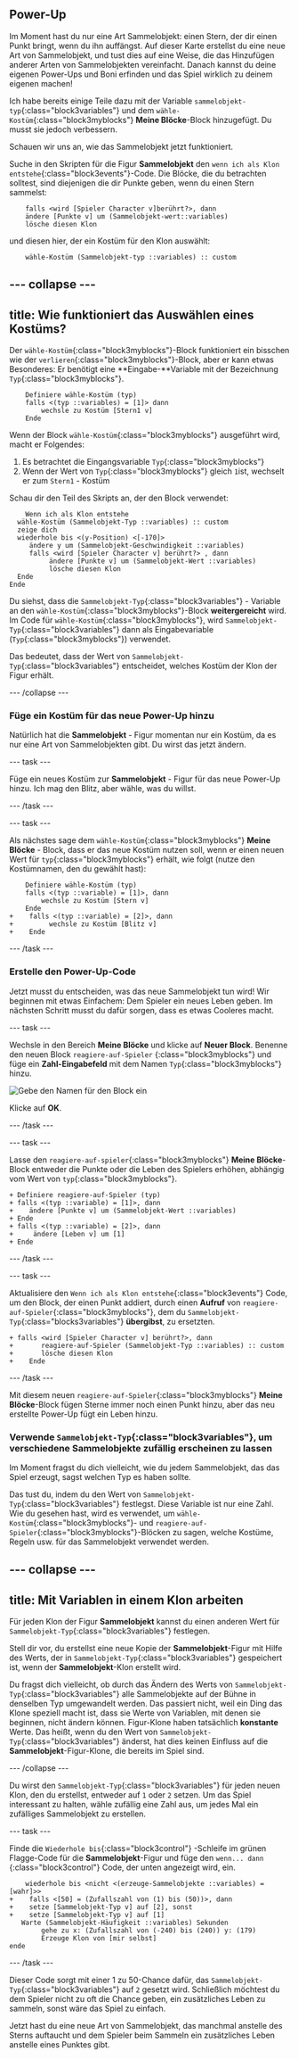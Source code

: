 ## Power-Up

Im Moment hast du nur eine Art Sammelobjekt: einen Stern, der dir einen Punkt bringt, wenn du ihn auffängst. Auf dieser Karte erstellst du eine neue Art von Sammelobjekt, und tust dies auf eine Weise, die das Hinzufügen anderer Arten von Sammelobjekten vereinfacht. Danach kannst du deine eigenen Power-Ups und Boni erfinden und das Spiel wirklich zu deinem eigenen machen!

Ich habe bereits einige Teile dazu mit der Variable `sammelobjekt-typ`{:class="block3variables"} und dem `wähle-Kostüm`{:class="block3myblocks"} **Meine Blöcke**-Block hinzugefügt. Du musst sie jedoch verbessern.

Schauen wir uns an, wie das Sammelobjekt jetzt funktioniert.

Suche in den Skripten für die Figur **Sammelobjekt** den `wenn ich als Klon entstehe`{:class="block3events"}-Code. Die Blöcke, die du betrachten solltest, sind diejenigen die dir Punkte geben, wenn du einen Stern sammelst:

```blocks3
    falls <wird [Spieler Character v]berührt?>, dann
    ändere [Punkte v] um (Sammelobjekt-wert::variables)
    lösche diesen Klon
```

und diesen hier, der ein Kostüm für den Klon auswählt:

```blocks3
    wähle-Kostüm (Sammelobjekt-typ ::variables) :: custom
```

--- collapse ---
---
title: Wie funktioniert das Auswählen eines Kostüms?
---

Der `wähle-Kostüm`{:class="block3myblocks"}-Block funktioniert ein bisschen wie der `verlieren`{:class="block3myblocks"}-Block, aber er kann etwas Besonderes: Er benötigt eine **Eingabe-**Variable mit der Bezeichnung `Typ`{:class="block3myblocks"}.

```blocks3
    Definiere wähle-Kostüm (typ) 
    falls <(typ ::variables) = [1]> dann
        wechsle zu Kostüm [Stern1 v]
    Ende
```

Wenn der Block `wähle-Kostüm`{:class="block3myblocks"} ausgeführt wird, macht er Folgendes:

1. Es betrachtet die Eingangsvariable `Typ`{:class="block3myblocks"}
2. Wenn der Wert von `Typ`{:class="block3myblocks"} gleich `1`ist, wechselt er zum `Stern1` - Kostüm

Schau dir den Teil des Skripts an, der den Block verwendet:

```blocks3
    Wenn ich als Klon entstehe
  wähle-Kostüm (Sammelobjekt-Typ ::variables) :: custom
  zeige dich
  wiederhole bis <(y-Position) <[-170]> 
     ändere y um (Sammelobjekt-Geschwindigkeit ::variables)
     falls <wird [Spieler Character v] berührt?> , dann 
          ändere [Punkte v] um (Sammelobjekt-Wert ::variables)
          lösche diesen Klon
  Ende
Ende
```

Du siehst, dass die `Sammelobjekt-Typ`{:class="block3variables"} - Variable an den `wähle-Kostüm`{:class="block3myblocks"}-Block **weitergereicht** wird. Im Code für `wähle-Kostüm`{:class="block3myblocks"}, wird `Sammelobjekt-Typ`{:class="block3variables"} dann als Eingabevariable (`Typ`{:class="block3myblocks"}) verwendet.

Das bedeutet, dass der Wert von `Sammelobjekt-Typ`{:class="block3variables"} entscheidet, welches Kostüm der Klon der Figur erhält.

--- /collapse ---

### Füge ein Kostüm für das neue Power-Up hinzu

Natürlich hat die **Sammelobjekt** - Figur momentan nur ein Kostüm, da es nur eine Art von Sammelobjekten gibt. Du wirst das jetzt ändern.

--- task ---

Füge ein neues Kostüm zur **Sammelobjekt** - Figur für das neue Power-Up hinzu. Ich mag den Blitz, aber wähle, was du willst.

--- /task ---

--- task ---

Als nächstes sage dem `wähle-Kostüm`{:class="block3myblocks"} **Meine Blöcke** - Block, dass er das neue Kostüm nutzen soll, wenn er einen neuen Wert für `typ`{:class="block3myblocks"} erhält, wie folgt \(nutze den Kostümnamen, den du gewählt hast\):

```blocks3
    Definiere wähle-Kostüm (typ)
    falls <(typ ::variable) = [1]>, dann
        wechsle zu Kostüm [Stern v] 
    Ende
+    falls <(typ ::variable) = [2]>, dann
+         wechsle zu Kostüm [Blitz v]
+    Ende
```

--- /task ---

### Erstelle den Power-Up-Code

Jetzt musst du entscheiden, was das neue Sammelobjekt tun wird! Wir beginnen mit etwas Einfachem: Dem Spieler ein neues Leben geben. Im nächsten Schritt musst du dafür sorgen, dass es etwas Cooleres macht.

--- task ---

Wechsle in den Bereich **Meine Blöcke** und klicke auf **Neuer Block**. Benenne den neuen Block `reagiere-auf-Spieler` {:class="block3myblocks"} und füge ein **Zahl-Eingabefeld** mit dem Namen `Typ`{:class="block3myblocks"} hinzu.

![Gebe den Namen für den Block ein](images/powerupMakeName.png)

Klicke auf **OK**.

--- /task ---

--- task ---

Lasse den `reagiere-auf-spieler`{:class="block3myblocks"} **Meine Blöcke**-Block entweder die Punkte oder die Leben des Spielers erhöhen, abhängig vom Wert von `typ`{:class="block3myblocks"}.

```blocks3
+ Definiere reagiere-auf-Spieler (typ)
+ falls <(typ ::variable) = [1]>, dann
+    ändere [Punkte v] um (Sammelobjekt-Wert ::variables)
+ Ende
+ falls <(typ ::variable) = [2]>, dann
+     ändere [Leben v] um [1]
+ Ende
```

--- /task ---

--- task ---

Aktualisiere den `Wenn ich als Klon entstehe`{:class="block3events"} Code, um den Block, der einen Punkt addiert, durch einen **Aufruf** von `reagiere-auf-Spieler`{:class="block3myblocks"}, dem du `Sammelobjekt-Typ`{:class="blocks3variables"} **übergibst**, zu ersetzten.

```blocks3
+ falls <wird [Spieler Character v] berührt?>, dann
+       reagiere-auf-Spieler (Sammelobjekt-Typ ::variables) :: custom
+       lösche diesen Klon
+    Ende
```

--- /task ---

Mit diesem neuen `reagiere-auf-Spieler`{:class="block3myblocks"} **Meine Blöcke**-Block fügen Sterne immer noch einen Punkt hinzu, aber das neu erstellte Power-Up fügt ein Leben hinzu.

### Verwende `Sammelobjekt-Typ`{:class="block3variables"}, um verschiedene Sammelobjekte zufällig erscheinen zu lassen

Im Moment fragst du dich vielleicht, wie du jedem Sammelobjekt, das das Spiel erzeugt, sagst welchen Typ es haben sollte.

Das tust du, indem du den Wert von `Sammelobjekt-Typ`{:class="block3variables"} festlegst. Diese Variable ist nur eine Zahl. Wie du gesehen hast, wird es verwendet, um `wähle-Kostüm`{:class="block3myblocks"}- und `reagiere-auf-Spieler`{:class="block3myblocks"}-Blöcken zu sagen, welche Kostüme, Regeln usw. für das Sammelobjekt verwendet werden.

--- collapse ---
---
title: Mit Variablen in einem Klon arbeiten
---

Für jeden Klon der Figur **Sammelobjekt** kannst du einen anderen Wert für `Sammelobjekt-Typ`{:class="block3variables"} festlegen.

Stell dir vor, du erstellst eine neue Kopie der **Sammelobjekt**-Figur mit Hilfe des Werts, der in `Sammelobjekt-Typ`{:class="block3variables"} gespeichert ist, wenn der **Sammelobjekt**-Klon erstellt wird.

Du fragst dich vielleicht, ob durch das Ändern des Werts von `Sammelobjekt-Typ`{:class="block3variables"} alle Sammelobjekte auf der Bühne in denselben Typ umgewandelt werden. Das passiert nicht, weil ein Ding das Klone speziell macht ist, dass sie Werte von Variablen, mit denen sie beginnen, nicht ändern können. Figur-Klone haben tatsächlich **konstante** Werte. Das heißt, wenn du den Wert von `Sammelobjekt-Typ`{:class="block3variables"} änderst, hat dies keinen Einfluss auf die **Sammelobjekt**-Figur-Klone, die bereits im Spiel sind.

--- /collapse ---

Du wirst den `Sammelobjekt-Typ`{:class="block3variables"} für jeden neuen Klon, den du erstellst, entweder auf `1` oder `2` setzen. Um das Spiel interessant zu halten, wähle zufällig eine Zahl aus, um jedes Mal ein zufälliges Sammelobjekt zu erstellen.

--- task ---

Finde die `Wiederhole bis`{:class="block3control"} -Schleife im grünen Flagge-Code für die **Sammelobjekt**-Figur und füge den `wenn... dann `{:class="block3control"} Code, der unten angezeigt wird, ein.

```blocks3
    wiederhole bis <nicht <(erzeuge-Sammelobjekte ::variables) = [wahr]>>
+    falls <[50] = (Zufallszahl von (1) bis (50))>, dann
+    setze [Sammelobjekt-Typ v] auf [2], sonst
+    setze [Sammelobjekt-Typ v] auf [1]
   Warte (Sammelobjekt-Häufigkeit ::variables) Sekunden
        gehe zu x: (Zufallszahl von (-240) bis (240)) y: (179)
        Erzeuge Klon von [mir selbst]
ende
```

--- /task ---

Dieser Code sorgt mit einer 1 zu 50-Chance dafür, das `Sammelobjekt-Typ`{:class="block3variables"} auf `2` gesetzt wird. Schließlich möchtest du dem Spieler nicht zu oft die Chance geben, ein zusätzliches Leben zu sammeln, sonst wäre das Spiel zu einfach.

Jetzt hast du eine neue Art von Sammelobjekt, das manchmal anstelle des Sterns auftaucht und dem Spieler beim Sammeln ein zusätzliches Leben anstelle eines Punktes gibt.